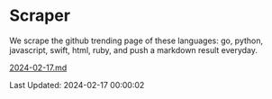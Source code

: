 # Scraper

We scrape the github trending page of these languages: go, python, javascript, swift, html, ruby, and push a markdown result everyday.

[2024-02-17.md](https://github.com/henson/Scraper/blob/master/2024-02-17.md)

Last Updated: 2024-02-17 00:00:02